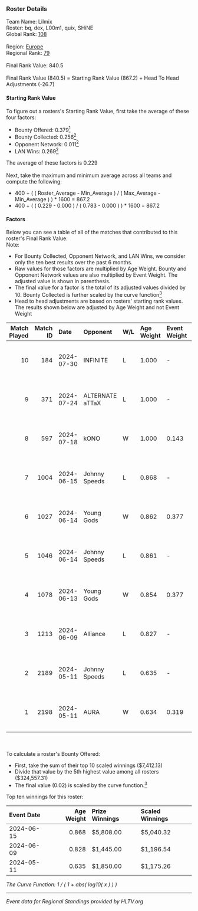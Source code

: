 ### Roster Details<br />
Team Name: Lilmix<br />
Roster: bq, dex, L00m1, quix, SHiNE<br />
Global Rank: [108](../standings_global.md)<br />
<br />
Region: [Europe]( ../standings_europe.md)<br />
Regional Rank: [79]( ../standings_europe.md)<br />
<br />
Final Rank Value:  840.5<br />
<br />
Final Rank Value (840.5) = Starting Rank Value (867.2) + Head To Head Adjustments (-26.7)<br />

#### Starting Rank Value<br />
To figure out a rosters's Starting Rank Value, first take the average of these four factors:<br />
- Bounty Offered: 0.379[<sup>1</sup>](#table2)
- Bounty Collected: 0.256[<sup>2</sup>](#table1)
- Opponent Network: 0.011[<sup>2</sup>](#table1)
- LAN Wins: 0.269[<sup>2</sup>](#table1)

The average of these factors is 0.229<br />
<br />
Next, take the maximum and minimum average across all teams and compute the following:<br />
- 400 + ( ( Roster_Average - Min_Average ) / ( Max_Average - Min_Average ) ) * 1600 = 867.2
- 400 + ( ( 0.229 - 0.000 ) / ( 0.783 - 0.000 ) ) * 1600 = 867.2


#### Factors<br />
Below you can see a table of all of the matches that contributed to this roster's Final Rank Value.<br />
Note:<br />

- For Bounty Collected, Opponent Network, and LAN Wins, we consider only the ten best results over the past 6 months.
- Raw values for those factors are multiplied by Age Weight. Bounty and Opponent Network values are also multiplied by Event Weight. The adjusted value is shown in parenthesis.
- The final value for a factor is the total of its adjusted values divided by 10. Bounty Collected is further scaled by the curve function[<sup>3</sup>](#curveFunction)
- Head to head adjustments are based on rosters' starting rank values. The results shown below are adjusted by Age Weight and not Event Weight
<span id="table1"></span><br />


| Match Played | Match ID | Date       | Opponent        | W/L | Age Weight | Event Weight | Bounty Collected | Opponent Network | LAN Wins  | H2H Adj. | Roster                      |
| -: | -: | :- | :- | :- | :- | :- | :- | :- | :- | -: | :- |
|           10 |      184 | 2024-07-30 | INFINITE        | L   | 1.000      | -            | -                | -                | -         |   -25.22 | bq, dex, L00m1, quix, SHiNE |
|            9 |      371 | 2024-07-24 | ALTERNATE aTTaX | L   | 1.000      | -            | -                | -                | -         |   -17.05 | bq, dex, L00m1, quix, SHiNE |
|            8 |      597 | 2024-07-18 | kONO            | W   | 1.000      | 0.143        | 0.028 (0.004)    | 0.536 (0.077)    | 0 (0.000) |    13.37 | bq, dex, L00m1, quix, SHiNE |
|            7 |     1004 | 2024-06-15 | Johnny Speeds   | L   | 0.868      | -            | -                | -                | -         |    -3.09 | bq, dex, poiii, quix, zyyx  |
|            6 |     1027 | 2024-06-14 | Young Gods      | W   | 0.862      | 0.377        | 0.007 (0.002)    | 0.034 (0.011)    | 1 (0.862) |     8.11 | bq, dex, poiii, quix, zyyx  |
|            5 |     1046 | 2024-06-14 | Johnny Speeds   | L   | 0.861      | -            | -                | -                | -         |    -3.04 | bq, dex, poiii, quix, zyyx  |
|            4 |     1078 | 2024-06-13 | Young Gods      | W   | 0.854      | 0.377        | 0.007 (0.002)    | 0.034 (0.011)    | 1 (0.854) |     8.21 | bq, dex, poiii, quix, zyyx  |
|            3 |     1213 | 2024-06-09 | Alliance        | L   | 0.827      | -            | -                | -                | -         |   -13.51 | bq, dex, poiii, quix, zyyx  |
|            2 |     2189 | 2024-05-11 | Johnny Speeds   | L   | 0.635      | -            | -                | -                | -         |    -1.88 | bq, dex, poiii, quix, zyyx  |
|            1 |     2198 | 2024-05-11 | AURA            | W   | 0.634      | 0.319        | 0.017 (0.003)    | 0.059 (0.012)    | 1 (0.634) |     7.40 | bq, dex, poiii, quix, zyyx  |

<br />
<span id="table2"></span><br />
To calculate a roster's Bounty Offered:<br />

- First, take the sum of their top 10 scaled winnings ($7,412.13)
- Divide that value by the 5th highest value among all rosters ($324,557.31)
- The final value (0.02) is scaled by the curve function.[<sup>3</sup>](#curveFunction)

Top ten winnings for this roster:<br />

| Event Date | Age Weight | Prize Winnings | Scaled Winnings |
| :- | -: | :- | :- |
| 2024-06-15 |      0.868 | $5,808.00      | $5,040.32       |
| 2024-06-09 |      0.828 | $1,445.00      | $1,196.54       |
| 2024-05-11 |      0.635 | $1,850.00      | $1,175.26       |


<span id="curveFunction"></span>_The Curve Function: 1 / ( 1 + abs( log10( x ) ) )_<br />

---
_Event data for Regional Standings provided by HLTV.org_<br />
